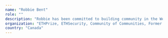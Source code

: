 ```yaml
---
name: "Robbie Bent"
role: ""
description: "Robbie has been committed to building community in the Web 3.0 space, getting started as the first employee and COO at Truebit.  Robbie also founded a number of open source initiatives including ETHPrize, ETHSecurity, the Community of Communities, MerryMerkle and the CryptoPledge.  Prior to the decentralized world, Robbie co-founded hardware startup's in North America and Israel delivering on extremely complex hardware solutions in both the energy harvesting and telecommunications space.  Robbie is a graduate of the Richard Ivey School of Business."
organization: "ETHPrize, ETHSecurity, Community of Communities, Former Truebit,"
country: "Canada"
---
```

